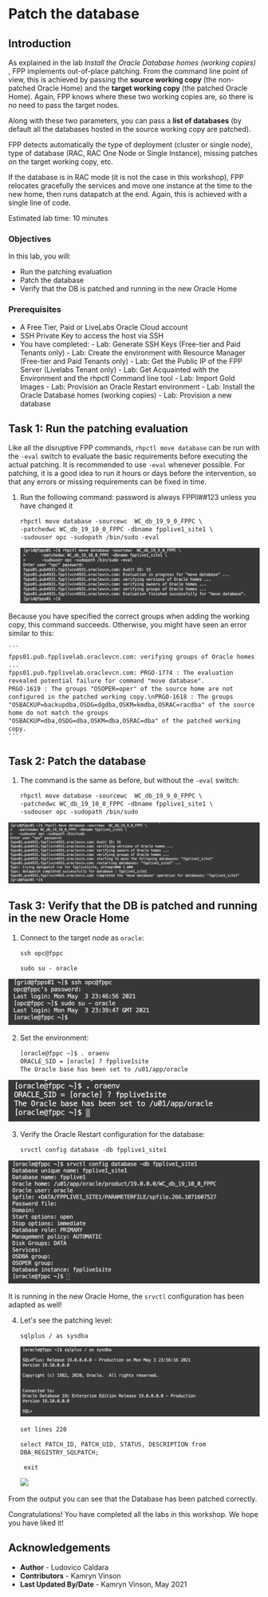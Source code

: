 # Patch the database

## Introduction

As explained in the lab *Install the Oracle Database homes (working copies)* , FPP implements out-of-place patching.
From the command line point of view, this is achieved by passing the **source working copy** (the non-patched Oracle Home) and the **target working copy** (the patched Oracle Home). Again, FPP knows where these two working copies are, so there is no need to pass the target nodes.

Along with these two parameters, you can pass a **list of databases** (by default all the databases hosted in the source working copy are patched).

FPP detects automatically the type of deployment (cluster or single node), type of database (RAC, RAC One Node or Single Instance), missing patches on the target working copy, etc.

If the database is in RAC mode (it is not the case in this workshop), FPP relocates gracefully the services and move one instance at the time to the new home, then runs datapatch at the end.
Again, this is achieved with a single line of code.

Estimated lab time: 10 minutes

### Objectives
In this lab, you will:
- Run the patching evaluation
- Patch the database
- Verify that the DB is patched and running in the new Oracle Home

### Prerequisites
- A Free Tier, Paid or LiveLabs Oracle Cloud account
- SSH Private Key to access the host via SSH
- You have completed:
      - Lab: Generate SSH Keys (Free-tier and Paid Tenants only)
      - Lab: Create the environment with Resource Manager (Free-tier and Paid Tenants only)
      - Lab: Get the Public IP of the FPP Server (Livelabs Tenant only)
      - Lab: Get Acquainted with the Environment and the rhpctl Command line tool
      - Lab: Import Gold Images
      - Lab: Provision an Oracle Restart environment
      - Lab: Install the Oracle Database homes (working copies)
      - Lab: Provision a new database

## Task 1: Run the patching evaluation
Like all the disruptive FPP commands, `rhpctl move database` can be run with the `-eval` switch to evaluate the basic requirements before executing the actual patching.
It is recommended to use `-eval` whenever possible. For patching, it is a good idea to run it hours or days before the intervention, so that any errors or missing requirements can be fixed in time.

1. Run the following command: password is always FPPll##123 unless you have changed it

    ```
    rhpctl move database -sourcewc  WC_db_19_9_0_FPPC \
    -patchedwc WC_db_19_10_0_FPPC -dbname fpplive1_site1 \
    -sudouser opc -sudopath /bin/sudo -eval
    ```
    ![](./images/move.png)

  Because you have specified the correct groups when adding the working copy, this command succeeds.
  Otherwise, you might have seen an error similar to this:

    ```
    fpps01.pub.fpplivelab.oraclevcn.com: verifying groups of Oracle homes ...
    fpps01.pub.fpplivelab.oraclevcn.com: PRGO-1774 : The evaluation revealed potential failure for command "move database".
    PRGO-1619 : The groups "OSOPER=oper" of the source home are not configured in the patched working copy.\nPRGO-1618 : The groups "OSBACKUP=backupdba,OSDG=dgdba,OSKM=kmdba,OSRAC=racdba" of the source home do not match the groups "OSBACKUP=dba,OSDG=dba,OSKM=dba,OSRAC=dba" of the patched working copy.
    ```

## Task 2: Patch the database
1. The command is the same as before, but without the `-eval` switch:

    ```
    rhpctl move database -sourcewc  WC_db_19_9_0_FPPC \
    -patchedwc WC_db_19_10_0_FPPC -dbname fpplive1_site1 \
    -sudouser opc -sudopath /bin/sudo
    ```
  ![](./images/move2.png)


## Task 3: Verify that the DB is patched and running in the new Oracle Home
1. Connect to the target node as `oracle`:

    ```
    ssh opc@fppc
    ```

    ```
    sudo su - oracle
    ```
  ![](./images/opc.png)


2. Set the environment:

    ```
    [oracle@fppc ~]$ . oraenv
    ORACLE_SID = [oracle] ? fpplive1site
    The Oracle base has been set to /u01/app/oracle
    ```
  ![](./images/oraenv.png)

3. Verify the Oracle Restart configuration for the database:

    ```
    srvctl config database -db fpplive1_site1
    ```
  ![](./images/srvctl.png)

  It is running in the new Oracle Home, the `srvctl` configuration has been adapted as well!

4. Let's see the patching level:

    ```
    sqlplus / as sysdba
    ```
    ![](./images/sql.png)

    ```
    set lines 220
    ```

    ```
    select PATCH_ID, PATCH_UID, STATUS, DESCRIPTION from DBA_REGISTRY_SQLPATCH;
    ```

   ```
    exit
    ```
    ![](./images/exit.png)

From the output you can see that the Database has been patched correctly.

Congratulations! You have completed all the labs in this workshop. We hope you have liked it!

## Acknowledgements

- **Author** - Ludovico Caldara
- **Contributors** - Kamryn Vinson
- **Last Updated By/Date** -  Kamryn Vinson, May 2021
